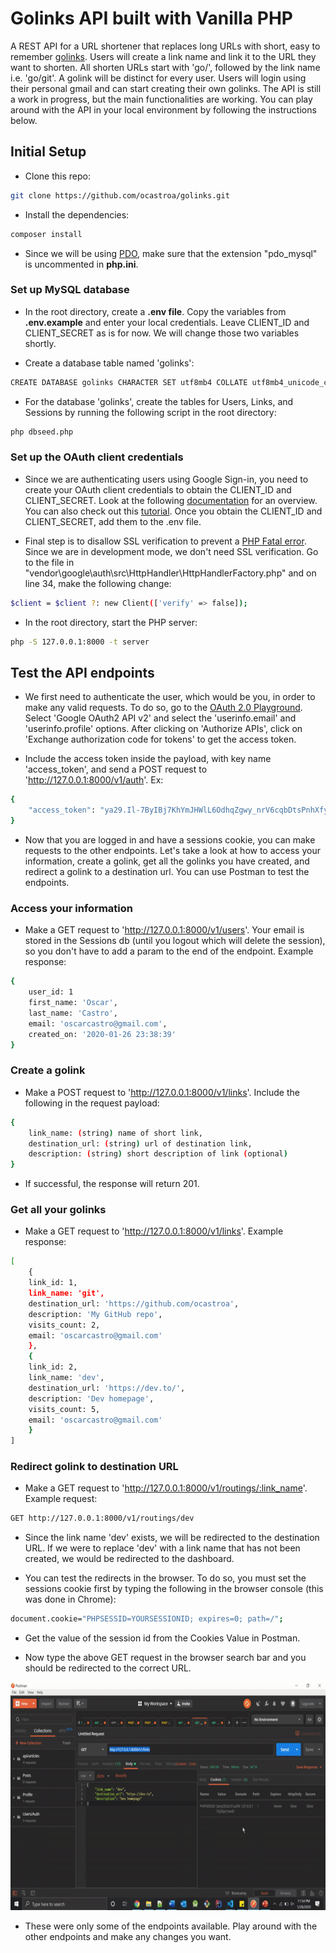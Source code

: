 # Golinks API built with Vanilla PHP

A REST API for a URL shortener that replaces long URLs with short, easy to remember [golinks](https://medium.com/@golinks/the-full-history-of-go-links-and-the-golink-system-cbc6d2c8bb3). Users will create a link name and link it to the URL they want to shorten. All shorten URLs start with 'go/', followed by the link name i.e. 'go/git'. A golink will be distinct for every user. Users will login using their personal gmail and can start creating their own golinks. The API is still a work in progress, but the main functionalities are working. You can play around with the API in your local environment by following the instructions below.

## Initial Setup

- Clone this repo:

```bash
git clone https://github.com/ocastroa/golinks.git
```

- Install the dependencies:

```bash
composer install
```

- Since we will be using [PDO](https://phpdelusions.net/pdo#why), make sure that the extension "pdo_mysql" is uncommented in **php.ini**.

### Set up MySQL database

- In the root directory, create a **.env file**. Copy the variables from **.env.example** and enter your local credentials. Leave CLIENT_ID and CLIENT_SECRET as is for now. We will change those two variables shortly.

- Create a database table named 'golinks':

```bash
CREATE DATABASE golinks CHARACTER SET utf8mb4 COLLATE utf8mb4_unicode_ci;
```

- For the database 'golinks', create the tables for Users, Links, and Sessions by running the following script in the root directory:

```bash
php dbseed.php
```

### Set up the OAuth client credentials

- Since we are authenticating users using Google Sign-in, you need to create your OAuth client credentials to obtain the CLIENT_ID and CLIENT_SECRET. Look at the following [documentation](https://developers.google.com/identity/protocols/OAuth2) for an overview. You can also check out this [tutorial](https://www.webslesson.info/2019/09/how-to-make-login-with-google-account-using-php.html). Once you obtain the CLIENT_ID and CLIENT_SECRET, add them to the .env file.

- Final step is to disallow SSL verification to prevent a [PHP Fatal error](https://github.com/googleapis/google-cloud-php/issues/1821). Since we are in development mode, we don't need SSL verification. Go to the file in "vendor\google\auth\src\HttpHandler\HttpHandlerFactory.php" and on line 34, make the following change:

```bash
$client = $client ?: new Client(['verify' => false]);
```

- In the root directory, start the PHP server:

```bash
php -S 127.0.0.1:8000 -t server
```

## Test the API endpoints

- We first need to authenticate the user, which would be you, in order to make any valid requests. To do so, go to the [OAuth 2.0 Playground](https://developers.google.com/oauthplayground/). Select 'Google OAuth2 API v2' and select the 'userinfo.email' and 'userinfo.profile' options. After clicking on 'Authorize APIs', click on 'Exchange authorization code for tokens' to get the access token.

- Include the access token inside the payload, with key name 'access_token', and send a POST request to 'http://127.0.0.1:8000/v1/auth'. Ex:

```bash
{
    "access_token": "ya29.Il-7ByIBj7KhYmJHWlL6OdhqZgwy_nrV6cqbDtsPnhXfyX2VS6L6d5-CJbit17tFi31wpaSaJP55UOqCpI75vM2z_rc6ajIln69V7KQ1S-3iQIpBA4z0m0bOLi8WdoKlmw"
}
```

- Now that you are logged in and have a sessions cookie, you can make requests to the other endpoints. Let's take a look at how to access your information, create a golink, get all the golinks you have created, and redirect a golink to a destination url. You can use Postman to test the endpoints.

### Access your information

- Make a GET request to 'http://127.0.0.1:8000/v1/users'. Your email is stored in the Sessions db (until you logout which will delete the session), so you don't have to add a param to the end of the endpoint. Example response:

```bash
{
    user_id: 1
    first_name: 'Oscar',
    last_name: 'Castro',
    email: 'oscarcastro@gmail.com',
    created_on: '2020-01-26 23:38:39'
}
```

### Create a golink

- Make a POST request to 'http://127.0.0.1:8000/v1/links'. Include the following in the request payload:

```bash
{
    link_name: (string) name of short link,
    destination_url: (string) url of destination link,
    description: (string) short description of link (optional)
}
```

- If successful, the response will return 201.

### Get all your golinks

- Make a GET request to 'http://127.0.0.1:8000/v1/links'. Example response:

```bash
[
    {
    link_id: 1,
    link_name: 'git',
    destination_url: 'https://github.com/ocastroa',
    description: 'My GitHub repo',
    visits_count: 2,
    email: 'oscarcastro@gmail.com'
    },
    {
    link_id: 2,
    link_name: 'dev',
    destination_url: 'https://dev.to/',
    description: 'Dev homepage',
    visits_count: 5,
    email: 'oscarcastro@gmail.com'
    }
]
```

### Redirect golink to destination URL

- Make a GET request to 'http://127.0.0.1:8000/v1/routings/:link_name'. Example request:

```bash
GET http://127.0.0.1:8000/v1/routings/dev
```

- Since the link name 'dev' exists, we will be redirected to the destination URL. If we were to replace 'dev' with a link name that has not been created, we would be redirected to the dashboard.

- You can test the redirects in the browser. To do so, you must set the sessions cookie first by typing the following in the browser console (this was done in Chrome):

```bash
document.cookie="PHPSESSID=YOURSESSIONID; expires=0; path=/";
```

- Get the value of the session id from the Cookies Value in Postman.

- Now type the above GET request in the browser search bar and you should be redirected to the correct URL.

<p align="center">
  <img src="./media/browser_redirect.gif" alt="Screenshot of redirecting golink to destination URL" width="720" height="365"/>
</p>

- These were only some of the endpoints available. Play around with the other endpoints and make any changes you want.
